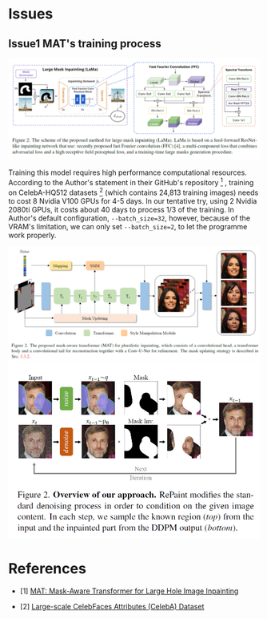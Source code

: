 # Issues

## Issue1 MAT's training process

<div align="center"><img src="https://raw.githubusercontent.com/ZenoNing/Zeno_Deep_Learning_Notes/main/2024/Architecture_LaMa.png"></div>

Training this model  requires high performance computational resources. According to the Author's statement in their GitHub's repository [<sup>1</sup>](#refer-anchor-1) , training on CelebA-HQ512 datasets [<sup>2</sup>](#refer-anchor-2) (which contains 24,813 training images) needs to cost 8 Nvidia V100 GPUs for 4-5 days. In our tentative try, using 2 Nvidia 2080ti GPUs, it costs about 40 days to process 1/3 of the training. In Author's default configuration, `--batch_size=32`, however, because of the VRAM's limitation, we can only set `--batch_size=2`, to let the programme work properly. 

<div align="center"><img src="https://raw.githubusercontent.com/ZenoNing/Zeno_Deep_Learning_Notes/main/2024/Architecture_MAT.png"></div>

<div align="center"><img src="https://raw.githubusercontent.com/ZenoNing/Zeno_Deep_Learning_Notes/main/2024/Architecture_RePaint.png"></div>


# References

<div id="refer-anchor-1"></div>

- [1] [MAT: Mask-Aware Transformer for Large Hole Image Inpainting](https://github.com/fenglinglwb/MAT/issues/23)

<div id="refer-anchor-1"></div>

- [2] [Large-scale CelebFaces Attributes (CelebA) Dataset]([https://github.com/fenglinglwb/MAT/issues/23](https://mmlab.ie.cuhk.edu.hk/projects/CelebA.html)https://mmlab.ie.cuhk.edu.hk/projects/CelebA.html)
